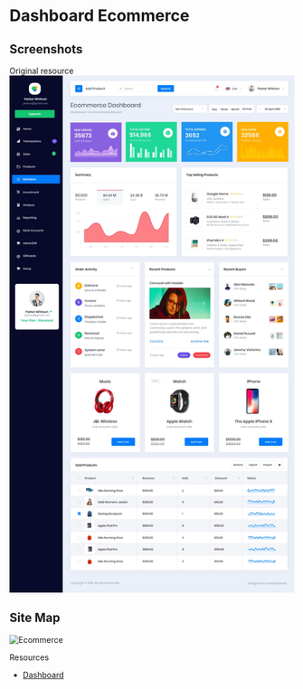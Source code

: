 # Dashboard Ecommerce

## Screenshots
Original resource
![Ecommerce](https://github.com/erickbarcenas/dashboard/blob/main/static/imgs/star_ecommerce_dashboard.png)


## Site Map
![Ecommerce](https://github.com/erickbarcenas/dashboard/blob/main/static/imgs/site_map.png)


Resources
* [Dashboard](https://dribbble.com/shots/6091142/attachments/1307055?mode=media)

